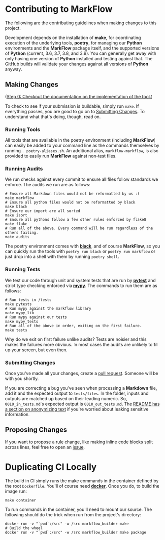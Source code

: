 # Contributing to MarkFlow

The following are the contributing guidelines when making changes to this project.

Development depends on the installation of **make**, for coordinating execution of the
underlying tools, **poetry**, for managing our **Python** environments and the
**MarkFlow** package itself, and the supported versions of **Python** (current, 3.6,
3.7, 3.8, and 3.9). You can generally get away with only having one version of
**Python** installed and testing against that. The GitHub builds will validate your
changes against all versions of **Python** anyway.

## Making Changes

([Step 0: Checkout the documentation on the implementation of the tool.](
IMPLEMENTATION.md))

To check to see if your submission is buildable, simply run `make`. If everything
passes, you are good to go on to [Submitting Changes](#submitting-changes). To
understand what that's doing, though, read on.

### Running Tools

All tools that are available in the poetry environment (including **MarkFlow**) can
easily be added to your command line as the commands themselves by running
`. poetry-aliases.sh`. An additional alias, `markflow-markflow`, is also provided to
easily run **MarkFlow** against non-test files.

### Running Audits

We run checks against every commit to ensure all files follow standards we enforce. The
audits we run are as follows:

```shell
# Ensure all Markdown files would not be reformatted by us :)
make markflow
# Ensure all python files would not be reformatted by black
make black
# Ensure our import are all sorted
make isort
# Ensure all pythons follow a few other rules enforced by flake8
make flake
# Run all of the above. Every command will be run regardless of the others failing.
make audits
```

The poetry environment comes with [**black**][black], and of course **MarkFlow**, so you
can quickly run the tools with `poetry run black` or `poetry run markflow` or just drop
into a shell with them by running `poetry shell`.

[black]: https://black.readthedocs.io/en/latest/

### Running Tests

We test our code through unit and system tests that are run by [**pytest**][pytest] and
strict type checking enforced via [**mypy**][mypy]. The commands to run them are as
follows:

```shell
# Run tests in /tests
make pytests
# Run mypy against the markflow library
make mypy_lib
# Run mypy against our tests
make mypy_tests
# Run all of the above in order, exiting on the first failure.
make tests
```

Why do we exit on first failure unlike audits? Tests are noisier and this makes the
failures more obvious. In most cases the audits are unlikely to fill up your screen, but
even then.

[mypy]: http://mypy-lang.org/
[pytest]: https://docs.pytest.org/en/latest/

### Submitting Changes

Once you've made all your changes, create a [pull request][pr]. Someone will be with you
shortly.

If you are correcting a bug you've seen when processing a **Markdown** file, add it and
the expected output to `tests/files`. In the folder, inputs and outputs are matched up
based on their leading numeric. So, `0010_in_tests.md`'s expected output is
`0010_out_tests.md`. The [README has a section on anonymizing text](README.md#issues) if
you're worried about leaking sensitive information.

[pr]: https://github.com/duo-labs/markflow/pulls

## Proposing Changes

If you want to propose a rule change, like making inline code blocks split across lines,
feel free to open an [issue][issues].

[issues]: https://github.com/duo-labs/markflow/issues

# Duplicating CI Locally

The build in CI simply runs the make commands in the container defined by the root
`Dockerfile`. You'll of course need [**docker**][docker]. Once you do, to build the
image run:

```shell
make container
```

To run commands in the container, you'll need to mount our source. The following should
do the trick when run from the project's directory:

```shell
docker run -v "`pwd`:/src" -w /src markflow_builder make
# Build the wheel
docker run -v "`pwd`:/src" -w /src markflow_builder make package
```

[docker]: https://www.docker.com/
